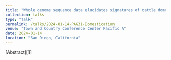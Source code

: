 ```yaml
---
title: "Whole genome sequence data elucidates signatures of cattle domestication and global bovid migration patterns"
collection: talks
type: "Talk"
permalink: /talks/2024-01-14-PAG31-Domestication
venue: "Town and Country Conference Center Pacific A"
date: 2024-01-14
location: "San Diego, California"
---
```


[Abstract][1]
